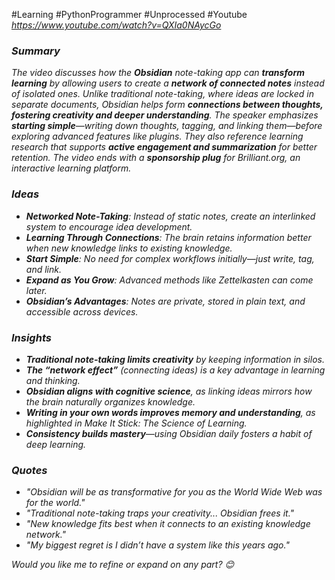 #Learning #PythonProgrammer #Unprocessed #Youtube
*https://www.youtube.com/watch?v=QXIa0NAycGo*

### ***Summary***

*The video discusses how the **Obsidian** note-taking app can **transform learning** by allowing users to create a **network of connected notes** instead of isolated ones. Unlike traditional note-taking, where ideas are locked in separate documents, Obsidian helps form **connections between thoughts, fostering creativity and deeper understanding**. The speaker emphasizes **starting simple**—writing down thoughts, tagging, and linking them—before exploring advanced features like plugins. They also reference learning research that supports **active engagement and summarization** for better retention. The video ends with a **sponsorship plug** for Brilliant.org, an interactive learning platform.*

### ***Ideas***

- ***Networked Note-Taking**: Instead of static notes, create an interlinked system to encourage idea development.*
- ***Learning Through Connections**: The brain retains information better when new knowledge links to existing knowledge.*
- ***Start Simple**: No need for complex workflows initially—just write, tag, and link.*
- ***Expand as You Grow**: Advanced methods like Zettelkasten can come later.*
- ***Obsidian’s Advantages**: Notes are private, stored in plain text, and accessible across devices.*

### ***Insights***

- ***Traditional note-taking limits creativity** by keeping information in silos.*
- ***The “network effect”** (connecting ideas) is a key advantage in learning and thinking.*
- ***Obsidian aligns with cognitive science**, as linking ideas mirrors how the brain naturally organizes knowledge.*
- ***Writing in your own words improves memory and understanding**, as highlighted in Make It Stick: The Science of Learning.*
- ***Consistency builds mastery**—using Obsidian daily fosters a habit of deep learning.*

### ***Quotes***

- *"Obsidian will be as transformative for you as the World Wide Web was for the world."*
- *"Traditional note-taking traps your creativity... Obsidian frees it."*
- *"New knowledge fits best when it connects to an existing knowledge network."*
- *"My biggest regret is I didn’t have a system like this years ago."*

*Would you like me to refine or expand on any part? 😊*